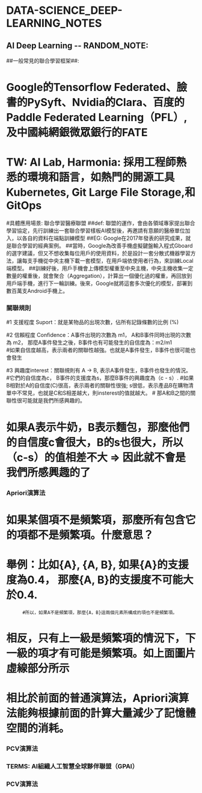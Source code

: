 # DATA-SCIENCE_DEEP-LEARNING_NOTES

## AI Deep Learning -- RANDOM_NOTE: 

##一般常見的聯合學習框架##: 
  # Google的Tensorflow Federated、臉書的PySyft、Nvidia的Clara、百度的Paddle Federated Learning（PFL）, 及中國純網銀微眾銀行的FATE
  # TW: AI Lab, Harmonia: 採用工程師熟悉的環境和語言，如熱門的開源工具Kubernetes, Git Large File Storage,和GitOps

 #具體應用場景: 聯合學習醫療聯盟
  ##def: 聯盟的運作，會由各領域專家提出聯合學習協定，先行訓練出一套聯合學習樣板AI模型後，再邀請有意願的醫療單位加入，以各自的資料在端點訓練模型
  ##EG: Google在2017年發表的研究成果，就是聯合學習的經典案例。
      ##當時，Google為改善手機虛擬鍵盤輸入程式Gboard的選字建議，但又不想收集每位用戶的使用資料，於是設計一套分散式機器學習方法，讓每支手機從中央主機下載一套模型，在用戶端依使用者行為，來訓練Local端模型。
      ##訓練好後，用戶手機會上傳模型權重至中央主機，中央主機收集一定數量的權重後，就會聚合（Aggregation），計算出一個優化過的權重，再回放到用戶端手機，進行下一輪訓練。後來，Google就將這套多次優化的模型，部署到數百萬支Android手機上。


### 關聯規則 ###	  
#1 支援程度 Suport：就是某物品的出現次數，佔所有記錄條數的比例 (%)
   
#2 信賴程度 Confidence：A事件出現的次數為 m1， A和B事件同時出現的次數為 m2， 那麼A事件發生之後，B事件也有可能發生的自信度為：m2/m1	  
   #如果自信度越高，表示兩者的關聯性越強。也就是A事件發生，B事件也很可能也會發生
   
#3 興趣度interest：關聯規則有 A -> B, 表示A事件發生，B事件也發生的情況。
  #它們的自信度為c， B事件的支援度為s，那麼B事件的興趣度為（c - s）.
  #如果 B相對於A的自信度(C)很高，表示兩者的關聯性很強; s很低，表示產品B在購物清單中不常見，也就是C和S相差越大，則insterest的值就越大。
       # 那A和B之間的關聯性很可能就是我們所感興趣的。
  # 如果A表示牛奶，B表示麵包，那麼他們的自信度c會很大，B的s也很大，所以（c-s）的值相差不大 => 因此就不會是我們所感興趣的了



### Apriori演算法 ##
  # 如果某個項不是頻繁項，那麼所有包含它的項都不是頻繁項。什麼意思？
  # 舉例：比如{A}, {A, B}, 如果{A}的支援度為0.4， 那麼{A, B}的支援度不可能大於0.4.
          #所以，如果A不是頻繁項，那麼{A，B}這兩個元素所構成的項也不是頻繁項。    
  # 相反，只有上一級是頻繁項的情況下，下一級的項才有可能是頻繁項。如上面圖片虛線部分所示	  
  # 相比於前面的普通演算法，Apriori演算法能夠根據前面的計算大量減少了記憶體空間的消耗。  


  
### PCV演算法 ###  
  
  
  
### TERMS: AI組織人工智慧全球夥伴聯盟（GPAI）
### PCV演算法 
